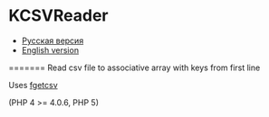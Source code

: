 KCSVReader
========

* [Pусская версия](README.md)
* [English version](README.en.md)

=======
Read csv file to associative array with keys from first line

Uses [fgetcsv](http://www.php.net/manual/en/function.fgetcsv.php)

(PHP 4 >= 4.0.6, PHP 5)
